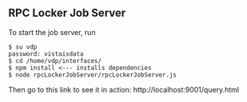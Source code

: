 ## RPC Locker Job Server

To start the job server, run

```text
$ su vdp
password: vistaisdata
$ cd /home/vdp/interfaces/
$ npm install <--- installs dependencies
$ node rpcLockerJobServer/rpcLockerJobServer.js
```

Then go to this link to see it in action:
http://localhost:9001/query.html

